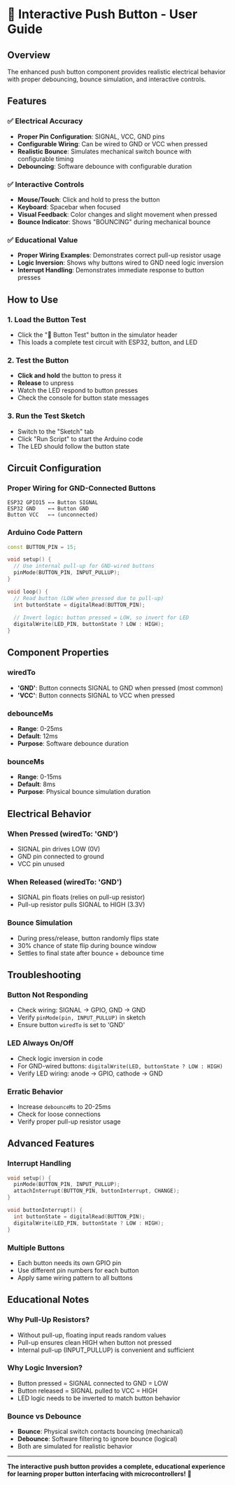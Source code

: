 # 🔘 Interactive Push Button - User Guide

## Overview

The enhanced push button component provides realistic electrical behavior with proper debouncing, bounce simulation, and interactive controls.

## Features

### ✅ **Electrical Accuracy**
- **Proper Pin Configuration**: SIGNAL, VCC, GND pins
- **Configurable Wiring**: Can be wired to GND or VCC when pressed
- **Realistic Bounce**: Simulates mechanical switch bounce with configurable timing
- **Debouncing**: Software debounce with configurable duration

### ✅ **Interactive Controls**
- **Mouse/Touch**: Click and hold to press the button
- **Keyboard**: Spacebar when focused
- **Visual Feedback**: Color changes and slight movement when pressed
- **Bounce Indicator**: Shows "BOUNCING" during mechanical bounce

### ✅ **Educational Value**
- **Proper Wiring Examples**: Demonstrates correct pull-up resistor usage
- **Logic Inversion**: Shows why buttons wired to GND need logic inversion
- **Interrupt Handling**: Demonstrates immediate response to button presses

## How to Use

### 1. **Load the Button Test**
- Click the "🔘 Button Test" button in the simulator header
- This loads a complete test circuit with ESP32, button, and LED

### 2. **Test the Button**
- **Click and hold** the button to press it
- **Release** to unpress
- Watch the LED respond to button presses
- Check the console for button state messages

### 3. **Run the Test Sketch**
- Switch to the "Sketch" tab
- Click "Run Script" to start the Arduino code
- The LED should follow the button state

## Circuit Configuration

### **Proper Wiring for GND-Connected Buttons**
```
ESP32 GPIO15 ←→ Button SIGNAL
ESP32 GND    ←→ Button GND
Button VCC   ←→ (unconnected)
```

### **Arduino Code Pattern**
```cpp
const BUTTON_PIN = 15;

void setup() {
  // Use internal pull-up for GND-wired buttons
  pinMode(BUTTON_PIN, INPUT_PULLUP);
}

void loop() {
  // Read button (LOW when pressed due to pull-up)
  int buttonState = digitalRead(BUTTON_PIN);
  
  // Invert logic: button pressed = LOW, so invert for LED
  digitalWrite(LED_PIN, buttonState ? LOW : HIGH);
}
```

## Component Properties

### **wiredTo**
- **'GND'**: Button connects SIGNAL to GND when pressed (most common)
- **'VCC'**: Button connects SIGNAL to VCC when pressed

### **debounceMs**
- **Range**: 0-25ms
- **Default**: 12ms
- **Purpose**: Software debounce duration

### **bounceMs**
- **Range**: 0-15ms
- **Default**: 8ms
- **Purpose**: Physical bounce simulation duration

## Electrical Behavior

### **When Pressed (wiredTo: 'GND')**
- SIGNAL pin drives LOW (0V)
- GND pin connected to ground
- VCC pin unused

### **When Released (wiredTo: 'GND')**
- SIGNAL pin floats (relies on pull-up resistor)
- Pull-up resistor pulls SIGNAL to HIGH (3.3V)

### **Bounce Simulation**
- During press/release, button randomly flips state
- 30% chance of state flip during bounce window
- Settles to final state after bounce + debounce time

## Troubleshooting

### **Button Not Responding**
- Check wiring: SIGNAL → GPIO, GND → GND
- Verify `pinMode(pin, INPUT_PULLUP)` in sketch
- Ensure button `wiredTo` is set to 'GND'

### **LED Always On/Off**
- Check logic inversion in code
- For GND-wired buttons: `digitalWrite(LED, buttonState ? LOW : HIGH)`
- Verify LED wiring: anode → GPIO, cathode → GND

### **Erratic Behavior**
- Increase `debounceMs` to 20-25ms
- Check for loose connections
- Verify proper pull-up resistor usage

## Advanced Features

### **Interrupt Handling**
```cpp
void setup() {
  pinMode(BUTTON_PIN, INPUT_PULLUP);
  attachInterrupt(BUTTON_PIN, buttonInterrupt, CHANGE);
}

void buttonInterrupt() {
  int buttonState = digitalRead(BUTTON_PIN);
  digitalWrite(LED_PIN, buttonState ? LOW : HIGH);
}
```

### **Multiple Buttons**
- Each button needs its own GPIO pin
- Use different pin numbers for each button
- Apply same wiring pattern to all buttons

## Educational Notes

### **Why Pull-Up Resistors?**
- Without pull-up, floating input reads random values
- Pull-up ensures clean HIGH when button not pressed
- Internal pull-up (INPUT_PULLUP) is convenient and sufficient

### **Why Logic Inversion?**
- Button pressed = SIGNAL connected to GND = LOW
- Button released = SIGNAL pulled to VCC = HIGH
- LED logic needs to be inverted to match button behavior

### **Bounce vs Debounce**
- **Bounce**: Physical switch contacts bouncing (mechanical)
- **Debounce**: Software filtering to ignore bounce (logical)
- Both are simulated for realistic behavior

---

**The interactive push button provides a complete, educational experience for learning proper button interfacing with microcontrollers!** 🎯
